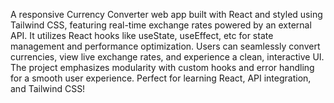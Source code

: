 A responsive Currency Converter web app built with React and styled using Tailwind CSS, featuring real-time exchange rates powered by an external API. It utilizes React hooks like useState, useEffect, etc for state management and performance optimization. Users can seamlessly convert currencies, view live exchange rates, and experience a clean, interactive UI. The project emphasizes modularity with custom hooks and error handling for a smooth user experience. Perfect for learning React, API integration, and Tailwind CSS!
